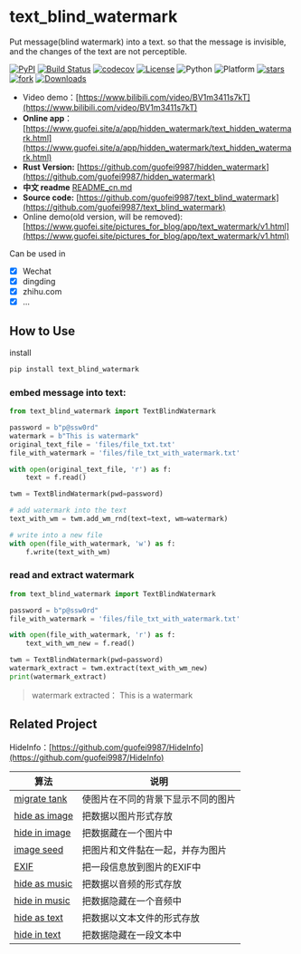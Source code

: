 # text_blind_watermark

Put message(blind watermark) into a text. so that the message is invisible, and the changes of the text are not perceptible.

[![PyPI](https://img.shields.io/pypi/v/text_blind_watermark)](https://pypi.org/project/text_blind_watermark/)
[![Build Status](https://app.travis-ci.com/guofei9987/text_blind_watermark.svg?branch=main)](https://app.travis-ci.com/guofei9987/text_blind_watermark)
[![codecov](https://codecov.io/gh/guofei9987/text_blind_watermark/branch/main/graph/badge.svg?token=85EAN4IVM6)](https://codecov.io/gh/guofei9987/text_blind_watermark)
[![License](https://img.shields.io/pypi/l/text_blind_watermark.svg)](https://github.com/guofei9987/text_blind_watermark/blob/master/LICENSE)
![Python](https://img.shields.io/badge/python->=3.5-green.svg)
![Platform](https://img.shields.io/badge/platform-windows%20|%20linux%20|%20macos-green.svg)
[![stars](https://img.shields.io/github/stars/guofei9987/text_blind_watermark.svg?style=social)](https://github.com/guofei9987/text_blind_watermark/)
[![fork](https://img.shields.io/github/forks/guofei9987/text_blind_watermark?style=social)](https://github.com/guofei9987/text_blind_watermark/fork)
[![Downloads](https://pepy.tech/badge/text_blind_watermark)](https://pepy.tech/project/text_blind_watermark)


- Video demo：[https://www.bilibili.com/video/BV1m3411s7kT](https://www.bilibili.com/video/BV1m3411s7kT)
- **Online app**：[https://www.guofei.site/a/app/hidden_watermark/text_hidden_watermark.html](https://www.guofei.site/a/app/hidden_watermark/text_hidden_watermark.html)
- **Rust Version:** [https://github.com/guofei9987/hidden_watermark](https://github.com/guofei9987/hidden_watermark)
- **中文 readme** [README_cn.md](README_cn.md)
- **Source code:** [https://github.com/guofei9987/text_blind_watermark](https://github.com/guofei9987/text_blind_watermark)
- Online demo(old version, will be removed): [https://www.guofei.site/pictures_for_blog/app/text_watermark/v1.html](https://www.guofei.site/pictures_for_blog/app/text_watermark/v1.html)


Can be used in 
- [x] Wechat
- [x] dingding
- [x] zhihu.com 
- [x] ...

## How to Use

install

```bash
pip install text_blind_watermark
```

### embed message into text:

```python
from text_blind_watermark import TextBlindWatermark

password = b"p@ssw0rd"
watermark = b"This is watermark"
original_text_file = 'files/file_txt.txt'
file_with_watermark = 'files/file_txt_with_watermark.txt'

with open(original_text_file, 'r') as f:
    text = f.read()

twm = TextBlindWatermark(pwd=password)

# add watermark into the text
text_with_wm = twm.add_wm_rnd(text=text, wm=watermark)

# write into a new file
with open(file_with_watermark, 'w') as f:
    f.write(text_with_wm)
```


### read and extract watermark

```python
from text_blind_watermark import TextBlindWatermark

password = b"p@ssw0rd"
file_with_watermark = 'files/file_txt_with_watermark.txt'

with open(file_with_watermark, 'r') as f:
    text_with_wm_new = f.read()

twm = TextBlindWatermark(pwd=password)
watermark_extract = twm.extract(text_with_wm_new)
print(watermark_extract)
```

>watermark extracted： This is a watermark


## Related Project

HideInfo：[https://github.com/guofei9987/HideInfo](https://github.com/guofei9987/HideInfo)


| 算法   | 说明                |
|------|-------------------|
| [migrate tank](https://github.com/guofei9987/HideInfo/blob/main/example/example_mirage_tank.py) | 使图片在不同的背景下显示不同的图片 |
| [hide as image](https://github.com/guofei9987/HideInfo/blob/main/example/example_hide_as_img.py) | 把数据以图片形式存放        |
| [hide in image](https://github.com/guofei9987/HideInfo/blob/main/example/example_hide_in_img.py) | 把数据藏在一个图片中          |
| [image seed](https://github.com/guofei9987/HideInfo/blob/main/example/example_img_seed.py)   | 把图片和文件黏在一起，并存为图片  |
| [EXIF](https://github.com/guofei9987/HideInfo/blob/main/example/example_img_exif.py) | 把一段信息放到图片的EXIF中   |
| [hide as music](https://github.com/guofei9987/HideInfo/blob/main/example/example_hide_as_music.py) | 把数据以音频的形式存放       |
| [hide in music](https://github.com/guofei9987/HideInfo/blob/main/example/example_hide_in_music.py) | 把数据隐藏在一个音频中       |
| [hide as text](https://github.com/guofei9987/HideInfo/blob/main/example/example_hide_as_txt.py) | 把数据以文本文件的形式存放 |
| [hide in text](https://github.com/guofei9987/HideInfo/blob/main/example/example_hide_in_txt.py) | 把数据隐藏在一段文本中 |

